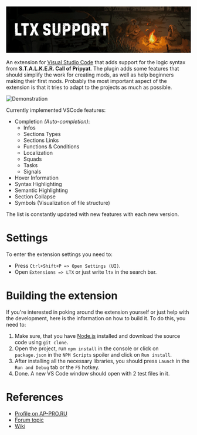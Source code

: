 ![Title](./data/Images/ReadMe/Title.gif)

An extension for [Visual Studio Code](https://code.visualstudio.com/) that adds support for the logic syntax from **S.T.A.L.K.E.R. Call of Pripyat**. The plugin adds some features that should simplify the work for creating mods, as well as help beginners making their first mods. Probably the most important aspect of the extension is that it tries to adapt to the projects as much as possible.

![Demonstration](./data/Images/ReadMe/Demonstration.gif)

Currently implemented VSCode features:

* Completion *(Auto-completion)*:
    * Infos
    * Sections Types
    * Sections Links
    * Functions & Conditions
    * Localization
    * Squads
    * Tasks
    * Signals
* Hover Information
* Syntax Highlighting
* Semantic Highlighting
* Section Collapse
* Symbols (Visualization of file structure)

The list is constantly updated with new features with each new version.

# Settings

To enter the extension settings you need to:

* Press `Ctrl+Shift+P => Open Settings (UI)`.
* Open `Extensions => LTX` or just write `ltx` in the search bar.

# Building the extension

If you're interested in poking around the extension yourself or just help with the development, here is the information on how to build it. To do this, you need to:

1. Make sure, that you have [Node.js](https://nodejs.org/) installed and download the source code using `git clone`.
2. Open the project, run `npm install` in the console or click on `package.json` in the `NPM Scripts` spoiler and click on `Run install`.
3. After installing all the necessary libraries, you should press `Launch` in the `Run and Debug` tab or the `F5` hotkey.
4. Done. A new VS Code window should open with 2 test files in it.

# References

* [Profile on AP-PRO.RU](https://ap-pro.ru/profile/6-aziatkavictor/)
* [Forum topic](https://ap-pro.ru/forums/topic/3561-vscode-podderzhka-sintaksisa-cop/)
* [Wiki](https://github.com/AziatkaVictor/ltx-support/wiki)
